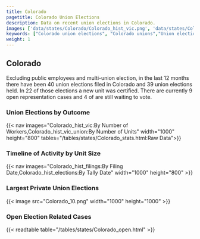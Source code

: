 ```yaml
---
title: Colorado
pagetitle: Colorado Union Elections
description: Data on recent union elections in Colorado.
images: ['data/states/Colorado/Colorado_hist_vic.png', 'data/states/Colorado/Colorado_hist_size.png', 'data/states/Colorado/Colorado_10.png']
keywords: ["Colorado union elections", "Colorado unions","Union elections"]
weight: 1
---
```

##  Colorado

Excluding public employees and multi-union election, in the last 12 months there have been 40 union elections filed in Colorado and 39 union elections held. In 22 of those elections a new unit was certified. There are currently 9 open representation cases and 4 of are still waiting to vote.

### Union Elections by Outcome
{{< nav images="Colorado_hist_vic:By Number of Workers,Colorado_hist_vic_union:By Number of Units" width="1000" height="800" tables="/tables/states/Colorado_stats.html:Raw Data">}}

### Timeline of Activity by Unit Size
{{< nav images="Colorado_hist_filings:By Filing Date,Colorado_hist_elections:By Tally Date" width="1000" height="800" >}}

### Largest Private Union Elections
{{< image src="Colorado_10.png" width="1000" height="1000"  >}}

### Open Election Related Cases
{{< readtable table="/tables/states/Colorado_open.html" >}}

